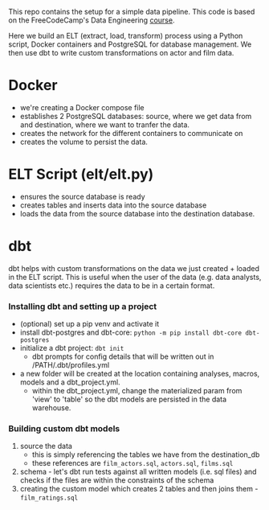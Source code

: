 This repo contains the setup for a simple data pipeline. This code is based on the FreeCodeCamp's Data Engineering [course](https://www.freecodecamp.org/news/learn-the-essentials-of-data-engineering/). 

Here we build an ELT (extract, load, transform) process using a Python script, Docker containers and PostgreSQL for database management. We then use dbt to write custom transformations on actor and film data.

# Docker
- we're creating a Docker compose file
- establishes 2 PostgreSQL databases: source, where we get data from and destination, where we want to tranfer the data. 
- creates the network for the different containers to communicate on
- creates the volume to persist the data. 

# ELT Script (elt/elt.py)
- ensures the source database is ready 
- creates tables and inserts data into the source database
- loads the data from the source database into the destination database.


# dbt
dbt helps with custom transformations on the data we just created + loaded in the ELT script. This is useful when the user of the data (e.g. data analysts, data scientists etc.) requires the data to be in a certain format. 

### Installing dbt and setting up a project
- (optional) set up a pip venv and activate it
- install dbt-postgres and dbt-core: `python -m pip install dbt-core dbt-postgres`
- initialize a dbt project: `dbt init`
    - dbt prompts for config details that will be written out in /PATH/.dbt/profiles.yml
- a new folder will be created at the location containing analyses, macros, models and a dbt_project.yml. 
    - within the dbt_project.yml, change the materialized param from 'view' to 'table' so the dbt models are persisted in the data warehouse. 

### Building custom dbt models
1. source the data
    - this is simply referencing the tables we have from the destination_db
    - these references are `film_actors.sql`, `actors.sql`, `films.sql`
2. schema - let's dbt run tests against all written models (i.e. sql files) and checks if the files are within the constraints of the schema
3. creating the custom model which creates 2 tables and then joins them - `film_ratings.sql`